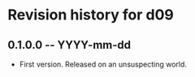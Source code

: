 # Revision history for d09

## 0.1.0.0 -- YYYY-mm-dd

* First version. Released on an unsuspecting world.
